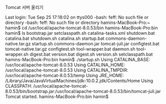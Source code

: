 Tomcat 서버 올리기

Last login: Tue Sep 25 17:18:02 on ttys000
-bash: feff: No such file or directory
-bash: feff: No such file or directory
hamins-MacBook-Pro:~ hamin$ cd /usr/local/apache-tomcat-8.0.53/bin
hamins-MacBook-Pro:bin hamin$ ls
bootstrap.jar			setclasspath.sh
catalina-tasks.xml		shutdown.bat
catalina.bat			shutdown.sh
catalina.sh			startup.bat
commons-daemon-native.tar.gz	startup.sh
commons-daemon.jar		tomcat-juli.jar
configtest.bat			tomcat-native.tar.gz
configtest.sh			tool-wrapper.bat
daemon.sh			tool-wrapper.sh
digest.bat			version.bat
digest.sh			version.sh
setclasspath.bat
hamins-MacBook-Pro:bin hamin$ ./startup.sh
Using CATALINA_BASE:   /usr/local/apache-tomcat-8.0.53
Using CATALINA_HOME:   /usr/local/apache-tomcat-8.0.53
Using CATALINA_TMPDIR: /usr/local/apache-tomcat-8.0.53/temp
Using JRE_HOME:        /Library/Java/JavaVirtualMachines/jdk-10.0.2.jdk/Contents/Home
Using CLASSPATH:       /usr/local/apache-tomcat-8.0.53/bin/bootstrap.jar:/usr/local/apache-tomcat-8.0.53/bin/tomcat-juli.jar
Tomcat started.
hamins-MacBook-Pro:bin hamin$
